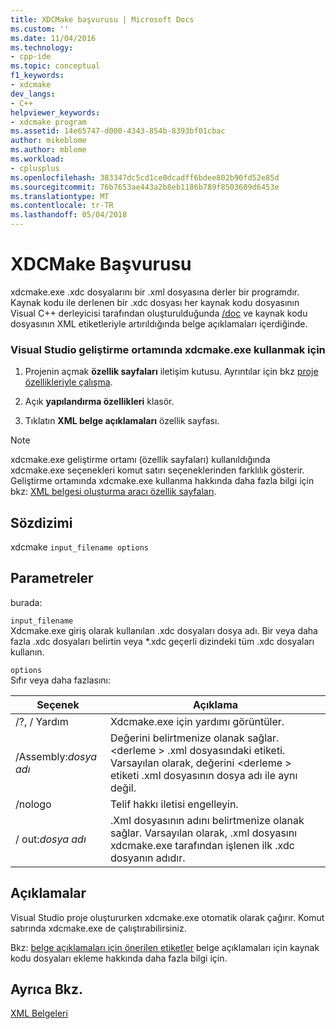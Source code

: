 ```yaml
---
title: XDCMake başvurusu | Microsoft Docs
ms.custom: ''
ms.date: 11/04/2016
ms.technology:
- cpp-ide
ms.topic: conceptual
f1_keywords:
- xdcmake
dev_langs:
- C++
helpviewer_keywords:
- xdcmake program
ms.assetid: 14e65747-d000-4343-854b-8393bf01cbac
author: mikeblome
ms.author: mblome
ms.workload:
- cplusplus
ms.openlocfilehash: 383347dc5cd1ce0dcadff6bdee802b90fd52e85d
ms.sourcegitcommit: 76b7653ae443a2b8eb1186b789f8503609d6453e
ms.translationtype: MT
ms.contentlocale: tr-TR
ms.lasthandoff: 05/04/2018
---
```

# <a name="xdcmake-reference"></a>XDCMake Başvurusu
xdcmake.exe .xdc dosyalarını bir .xml dosyasına derler bir programdır. Kaynak kodu ile derlenen bir .xdc dosyası her kaynak kodu dosyasının Visual C++ derleyicisi tarafından oluşturulduğunda [/doc](../build/reference/doc-process-documentation-comments-c-cpp.md) ve kaynak kodu dosyasının XML etiketleriyle artırıldığında belge açıklamaları içerdiğinde.  
  
### <a name="to-use-xdcmakeexe-in-the-visual-studio-development-environment"></a>Visual Studio geliştirme ortamında xdcmake.exe kullanmak için  
  
1.  Projenin açmak **özellik sayfaları** iletişim kutusu. Ayrıntılar için bkz [proje özellikleriyle çalışma](../ide/working-with-project-properties.md).  
  
2.  Açık **yapılandırma özellikleri** klasör.  
  
3.  Tıklatın **XML belge açıklamaları** özellik sayfası.  
  
> [!NOTE]
>  xdcmake.exe geliştirme ortamı (özellik sayfaları) kullanıldığında xdcmake.exe seçenekleri komut satırı seçeneklerinden farklılık gösterir. Geliştirme ortamında xdcmake.exe kullanma hakkında daha fazla bilgi için bkz: [XML belgesi oluşturma aracı özellik sayfaları](../ide/xml-document-generator-tool-property-pages.md).  
  
## <a name="syntax"></a>Sözdizimi  
 xdcmake `input_filename options`  
  
## <a name="parameters"></a>Parametreler  
 burada:  
  
 `input_filename`  
 Xdcmake.exe giriş olarak kullanılan .xdc dosyaları dosya adı. Bir veya daha fazla .xdc dosyaları belirtin veya *.xdc geçerli dizindeki tüm .xdc dosyaları kullanın.  
  
 `options`  
 Sıfır veya daha fazlasını:  
  
|Seçenek|Açıklama|  
|------------|-----------------|  
|/?, / Yardım|Xdcmake.exe için yardımı görüntüler.|  
|/Assembly:*dosya adı*|Değerini belirtmenize olanak sağlar. \<derleme > .xml dosyasındaki etiketi.  Varsayılan olarak, değerini \<derleme > etiketi .xml dosyasının dosya adı ile aynı değil.|  
|/nologo|Telif hakkı iletisi engelleyin.|  
|/ out:*dosya adı*|.Xml dosyasının adını belirtmenize olanak sağlar.  Varsayılan olarak, .xml dosyasını xdcmake.exe tarafından işlenen ilk .xdc dosyanın adıdır.|  
  
## <a name="remarks"></a>Açıklamalar  
 Visual Studio proje oluştururken xdcmake.exe otomatik olarak çağırır. Komut satırında xdcmake.exe de çalıştırabilirsiniz.  
  
 Bkz: [belge açıklamaları için önerilen etiketler](../ide/recommended-tags-for-documentation-comments-visual-cpp.md) belge açıklamaları için kaynak kodu dosyaları ekleme hakkında daha fazla bilgi için.  
  
## <a name="see-also"></a>Ayrıca Bkz.  
 [XML Belgeleri](../ide/xml-documentation-visual-cpp.md)